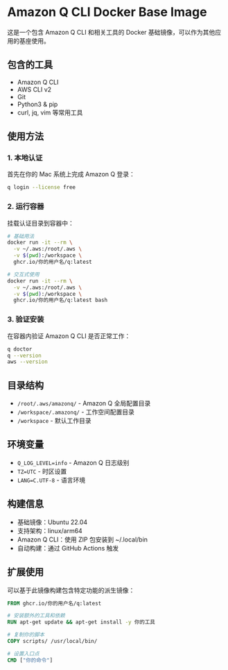 # Amazon Q CLI Docker Base Image

这是一个包含 Amazon Q CLI 和相关工具的 Docker 基础镜像，可以作为其他应用的基座使用。

## 包含的工具

- Amazon Q CLI
- AWS CLI v2
- Git
- Python3 & pip
- curl, jq, vim 等常用工具

## 使用方法

### 1. 本地认证

首先在你的 Mac 系统上完成 Amazon Q 登录：

```bash
q login --license free
```

### 2. 运行容器

挂载认证目录到容器中：

```bash
# 基础用法
docker run -it --rm \
  -v ~/.aws:/root/.aws \
  -v $(pwd):/workspace \
  ghcr.io/你的用户名/q:latest

# 交互式使用
docker run -it --rm \
  -v ~/.aws:/root/.aws \
  -v $(pwd):/workspace \
  ghcr.io/你的用户名/q:latest bash
```

### 3. 验证安装

在容器内验证 Amazon Q CLI 是否正常工作：

```bash
q doctor
q --version
aws --version
```

## 目录结构

- `/root/.aws/amazonq/` - Amazon Q 全局配置目录
- `/workspace/.amazonq/` - 工作空间配置目录
- `/workspace` - 默认工作目录

## 环境变量

- `Q_LOG_LEVEL=info` - Amazon Q 日志级别
- `TZ=UTC` - 时区设置
- `LANG=C.UTF-8` - 语言环境

## 构建信息

- 基础镜像：Ubuntu 22.04
- 支持架构：linux/arm64
- Amazon Q CLI：使用 ZIP 包安装到 ~/.local/bin
- 自动构建：通过 GitHub Actions 触发

## 扩展使用

可以基于此镜像构建包含特定功能的派生镜像：

```dockerfile
FROM ghcr.io/你的用户名/q:latest

# 安装额外的工具和依赖
RUN apt-get update && apt-get install -y 你的工具

# 复制你的脚本
COPY scripts/ /usr/local/bin/

# 设置入口点
CMD ["你的命令"]
```